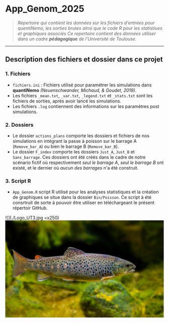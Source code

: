 # App_Genom_2025
> *Répertoire qui contient les données sur les fichiers d'entrées pour quentiNemo, les sorties brutes ainsi que le code R pour les statistiues et graphiques associés*
> *Ce repertoire contient des données utiliser dans un cadre **pédagogique** de l'Université de Toulouse.*

---

## Description  des fichiers et dossier dans ce projet


### 1. Fichiers
- `fichiers.ini` : Fichiers utilisé pour paramétrer les simulations dans **quantiNemo** _(Neuenschwander, Michaud, & Goudet, 2019)_. 
- Les fichiers `_mean.txt`, `_var.txt`, `_legend.txt` et `_stats.txt` sont les fichiers de sorties, après avoir lancé les simulations.
- Les fichiers `.log` contiennent des informations sur les paramètres post simulations.

### 2. Dossiers
 - Le dossier `actions_plans` comporte les dossiers et fichiers de nos simulations en intégrant la passe à poisson sur le barrage A (`Remove_bar_A`) ou bien le barrage B (`Remove_bar_B`).
 - Le dossier `F_index` comporte les dossiers `Just_A`, `Just_B` et `Sans_barrage`. Ces dossiers ont été créés dans le cadre de notre scénario fictif où respectivement _seul le barrage A_, _seul le barrage B_ ont existé, et le dernier où _aucun des barrages_ n'a été construit. 

### 3. Script R 
- `App_Genom.R` script R utilisé pour les analyses statistiques et la création de graphiques se situe dans la dossier `Bin/Poisson`. Ce script à été consrtruit de sorte à pouvoir être utiliser en téléchargeant le présent répertoir GitHub.

 ![](./Logo_UT3.jpg =x250)  ![](./truite_image.jpg) 
           
